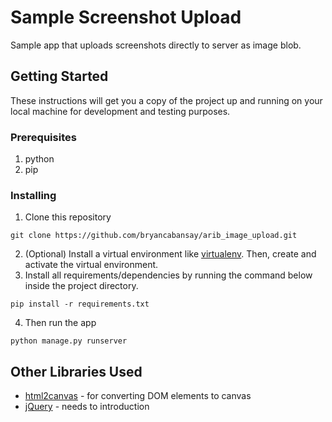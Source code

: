 # Sample Screenshot Upload

Sample app that uploads screenshots directly to server as image blob.

## Getting Started

These instructions will get you a copy of the project up and running on your local machine for development and testing purposes.

### Prerequisites

1. python
2. pip

### Installing

1. Clone this repository
```
git clone https://github.com/bryancabansay/arib_image_upload.git
```
2. (Optional) Install a virtual environment like [virtualenv](https://virtualenv.pypa.io/en/latest/). Then, create and activate the virtual environment.
3. Install all requirements/dependencies by running the command below inside the project directory.
```
pip install -r requirements.txt
```
4. Then run the app
```
python manage.py runserver
```

## Other Libraries Used

* [html2canvas](https://html2canvas.hertzen.com) - for converting DOM elements to canvas
* [jQuery](https://jquery.com/) - needs to introduction
